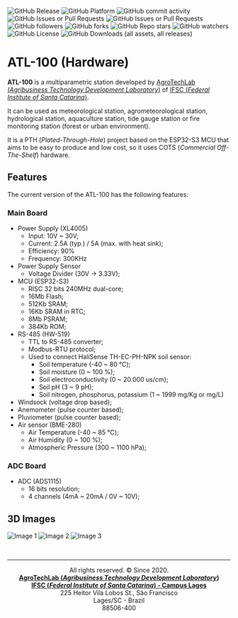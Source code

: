 ![GitHub Release](https://img.shields.io/github/v/release/agrotechlab-ifsc/atl100_hw)
![GitHub Platform](https://img.shields.io/badge/Platform-KiCad-blue)
![GitHub commit activity](https://img.shields.io/github/commit-activity/t/agrotechlab-ifsc/atl100_hw)
![GitHub Issues or Pull Requests](https://img.shields.io/github/issues/agrotechlab-ifsc/atl100_hw)
![GitHub Issues or Pull Requests](https://img.shields.io/github/issues-pr/agrotechlab-ifsc/atl100_hw)
![GitHub followers](https://img.shields.io/github/followers/agrotechlab-ifsc)
![GitHub forks](https://img.shields.io/github/forks/agrotechlab-ifsc/atl100_hw)
![GitHub Repo stars](https://img.shields.io/github/stars/agrotechlab-ifsc/atl100_hw)
![GitHub watchers](https://img.shields.io/github/watchers/agrotechlab-ifsc/atl100_hw)
![GitHub License](https://img.shields.io/github/license/agrotechlab-ifsc/atl100_hw)
![GitHub Downloads (all assets, all releases)](https://img.shields.io/github/downloads/agrotechlab-ifsc/atl100_hw/total)

# ATL-100 (Hardware)

**ATL-100** is a multiparametric station developed by <a href="https://agrotechlab.lages.ifsc.edu.br">AgroTechLab (*Agribusiness Technology Development Laboratory*)</a> of <a href="https://www.ifsc.edu.br">IFSC (*Federal Institute of Santa Catarina*)</a>.

It can be used as meteorological station, agrometeorological station, hydrological station, aquaculture station, tide gauge station or fire monitoring station (forest or urban environment).

It is a PTH (*Plated-Through-Hole*) project based on the ESP32-S3 MCU that aims to be easy to produce and low cost, so it uses COTS (*Commercial Off-The-Shelf*) hardware.

## Features

The current version of the ATL-100 has the following features:

### Main Board

 - Power Supply (XL4005)
   - Input: 10V ~ 30V;
   - Current: 2.5A (typ.) / 5A (max. with heat sink);
   - Efficiency: 90%
   - Frequency: 300KHz
 - Power Supply Sensor
   - Voltage Divider (30V -> 3.33V);
 - MCU (ESP32-S3)
   - RISC 32 bits 240MHz dual-core;
   - 16Mb Flash;
   - 512Kb SRAM;
   - 16Kb SRAM in RTC;
   - 8Mb PSRAM;
   - 384Kb ROM;
 - RS-485 (HW-519)
   - TTL to RS-485 converter;
   - Modbus-RTU protocol;
   - Used to connect HaliSense TH-EC-PH-NPK soil sensor:
     - Soil temperature (-40 ~ 80 ℃);
     - Soil moisture (0 ~ 100 %);
     - Soil electroconductivity (0 ~ 20.000 us/cm);
     - Soil pH (3 ~ 9 pH);
     - Soil nitrogen, phosphorus, potassium (1 ~ 1999 mg/Kg or mg/L)
 - Windsock (voltage drop based);
 - Anemometer (pulse counter based);
 - Pluviometer (pulse counter based);
 - Air sensor (BME-280)
   - Air Temperature (-40 ~ 85 ℃);
   - Air Humidity (0 ~ 100 %);
   - Atmospheric Pressure (300 ~ 1100 hPa);

### ADC Board
 - ADC (ADS1115)
   - 16 bits resolution;
   - 4 channels (4mA ~ 20mA / 0V ~ 10V);

## 3D Images
![Image 1](./atl100_board_1.png "3D image 1")
![Image 2](./atl100_board_2.png "3D image 2")
![Image 3](./atl100_board_3.png "3D image 3")

<br><hr><p style="text-align: center;">All rights reserved. &copy; Since 2020.<br><b><a href="https://agrotechlab.lages.ifsc.edu.br/">AgroTechLab (<i>Agribusiness Technology Development Laboratory</i>)</a></b><br>
<b><a href="https://ifsc.edu.br/web/campus-lages">IFSC (<i>Federal Institute of Santa Catarina</i>) - Campus Lages</a></b><br>
225 Heitor Vila Lobos St., São Francisco<br>
Lages/SC - Brazil<br>
88506-400</p>